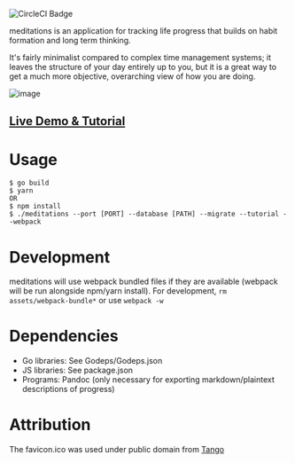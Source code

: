 ![CircleCI Badge](https://circleci.com/gh/ioddly/meditations.png?circle-token=:circle-token&style=shield)

meditations is an application for tracking life progress that builds on habit formation and long term thinking.

It's fairly minimalist compared to complex time management systems; it leaves the structure of your day entirely up to
you, but it is a great way to get a much more objective, overarching view of how you are doing.

![image](http://ioddly.com/images/meditations.png)

## [Live Demo & Tutorial](http://meditations.ioddly.com)

# Usage

    $ go build
    $ yarn
    OR
    $ npm install
    $ ./meditations --port [PORT] --database [PATH] --migrate --tutorial --webpack

# Development

meditations will use webpack bundled files if they are available (webpack will be run alongside npm/yarn install).
For development, `rm assets/webpack-bundle*` or use `webpack -w`

# Dependencies

- Go libraries: See Godeps/Godeps.json
- JS libraries: See package.json
- Programs: Pandoc (only necessary for exporting markdown/plaintext descriptions of progress)

# Attribution

The favicon.ico was used under public domain from [Tango](http://tango.freedesktop.org)
